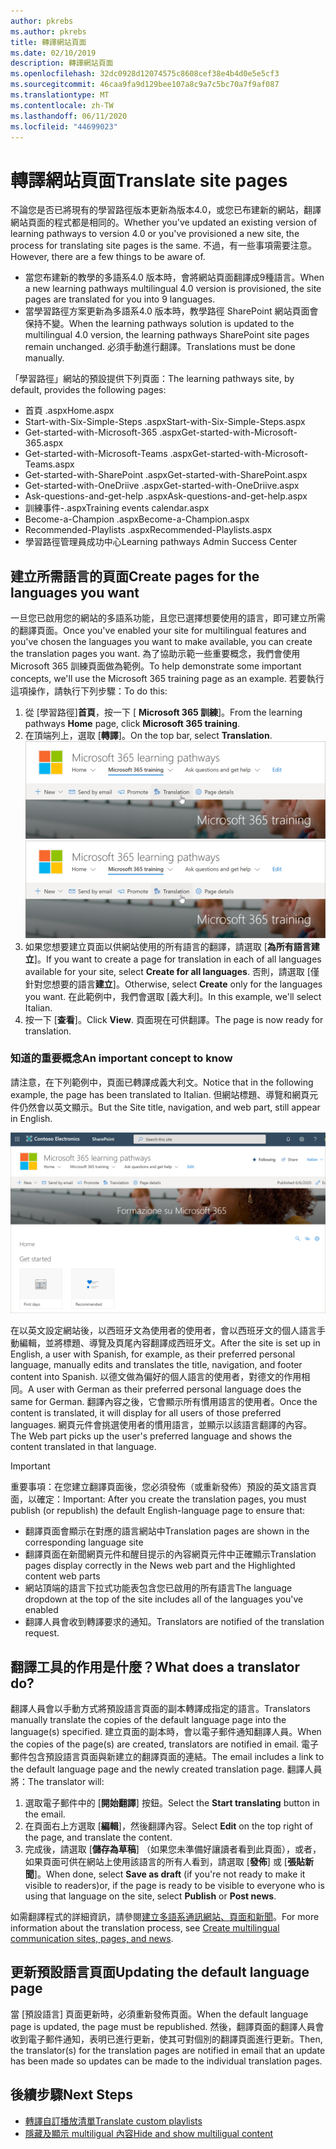 ```yaml
---
author: pkrebs
ms.author: pkrebs
title: 轉譯網站頁面
ms.date: 02/10/2019
description: 轉譯網站頁面
ms.openlocfilehash: 32dc0928d12074575c8608cef38e4b4d0e5e5cf3
ms.sourcegitcommit: 46caa9fa9d129bee107a8c9a7c5bc70a7f9af087
ms.translationtype: MT
ms.contentlocale: zh-TW
ms.lasthandoff: 06/11/2020
ms.locfileid: "44699023"
---
```

# <a name="translate-site-pages"></a><span data-ttu-id="0a815-103">轉譯網站頁面</span><span class="sxs-lookup"><span data-stu-id="0a815-103">Translate site pages</span></span>
<span data-ttu-id="0a815-104">不論您是否已將現有的學習路徑版本更新為版本4.0，或您已布建新的網站，翻譯網站頁面的程式都是相同的。</span><span class="sxs-lookup"><span data-stu-id="0a815-104">Whether you've updated an existing version of learning pathways to version 4.0 or you've provisioned a new site, the process for translating site pages is the same.</span></span> <span data-ttu-id="0a815-105">不過，有一些事項需要注意。</span><span class="sxs-lookup"><span data-stu-id="0a815-105">However, there are a few things to be aware of.</span></span> 
- <span data-ttu-id="0a815-106">當您布建新的教學的多語系4.0 版本時，會將網站頁面翻譯成9種語言。</span><span class="sxs-lookup"><span data-stu-id="0a815-106">When a new learning pathways multilingual 4.0 version is provisioned, the site pages are translated for you into 9 languages.</span></span> 
- <span data-ttu-id="0a815-107">當學習路徑方案更新為多語系4.0 版本時，教學路徑 SharePoint 網站頁面會保持不變。</span><span class="sxs-lookup"><span data-stu-id="0a815-107">When the learning pathways solution is updated to the multilingual 4.0 version, the learning pathways SharePoint site pages remain unchanged.</span></span> <span data-ttu-id="0a815-108">必須手動進行翻譯。</span><span class="sxs-lookup"><span data-stu-id="0a815-108">Translations must be done manually.</span></span> 

<span data-ttu-id="0a815-109">「學習路徑」網站的預設提供下列頁面：</span><span class="sxs-lookup"><span data-stu-id="0a815-109">The learning pathways site, by default, provides the following pages:</span></span>

- <span data-ttu-id="0a815-110">首頁 .aspx</span><span class="sxs-lookup"><span data-stu-id="0a815-110">Home.aspx</span></span>
- <span data-ttu-id="0a815-111">Start-with-Six-Simple-Steps .aspx</span><span class="sxs-lookup"><span data-stu-id="0a815-111">Start-with-Six-Simple-Steps.aspx</span></span>
- <span data-ttu-id="0a815-112">Get-started-with-Microsoft-365 .aspx</span><span class="sxs-lookup"><span data-stu-id="0a815-112">Get-started-with-Microsoft-365.aspx</span></span>
- <span data-ttu-id="0a815-113">Get-started-with-Microsoft-Teams .aspx</span><span class="sxs-lookup"><span data-stu-id="0a815-113">Get-started-with-Microsoft-Teams.aspx</span></span>
- <span data-ttu-id="0a815-114">Get-started-with-SharePoint .aspx</span><span class="sxs-lookup"><span data-stu-id="0a815-114">Get-started-with-SharePoint.aspx</span></span>
- <span data-ttu-id="0a815-115">Get-started-with-OneDriive .aspx</span><span class="sxs-lookup"><span data-stu-id="0a815-115">Get-started-with-OneDriive.aspx</span></span>
- <span data-ttu-id="0a815-116">Ask-questions-and-get-help .aspx</span><span class="sxs-lookup"><span data-stu-id="0a815-116">Ask-questions-and-get-help.aspx</span></span>
- <span data-ttu-id="0a815-117">訓練事件-.aspx</span><span class="sxs-lookup"><span data-stu-id="0a815-117">Training events calendar.aspx</span></span>
- <span data-ttu-id="0a815-118">Become-a-Champion .aspx</span><span class="sxs-lookup"><span data-stu-id="0a815-118">Become-a-Champion.aspx</span></span>
- <span data-ttu-id="0a815-119">Recommended-Playlists .aspx</span><span class="sxs-lookup"><span data-stu-id="0a815-119">Recommended-Playlists.aspx</span></span>
- <span data-ttu-id="0a815-120">學習路徑管理員成功中心</span><span class="sxs-lookup"><span data-stu-id="0a815-120">Learning pathways Admin Success Center</span></span>

## <a name="create-pages-for-the-languages-you-want"></a><span data-ttu-id="0a815-121">建立所需語言的頁面</span><span class="sxs-lookup"><span data-stu-id="0a815-121">Create pages for the languages you want</span></span>
<span data-ttu-id="0a815-122">一旦您已啟用您的網站的多語系功能，且您已選擇想要使用的語言，即可建立所需的翻譯頁面。</span><span class="sxs-lookup"><span data-stu-id="0a815-122">Once you've enabled your site for multilingual features and you've chosen the languages you want to make available, you can create the translation pages you want.</span></span> <span data-ttu-id="0a815-123">為了協助示範一些重要概念，我們會使用 Microsoft 365 訓練頁面做為範例。</span><span class="sxs-lookup"><span data-stu-id="0a815-123">To help demonstrate some important concepts, we'll use the Microsoft 365 training page as an example.</span></span> <span data-ttu-id="0a815-124">若要執行這項操作，請執行下列步驟：</span><span class="sxs-lookup"><span data-stu-id="0a815-124">To do this:</span></span>

1.  <span data-ttu-id="0a815-125">從 [學習路徑]**首頁**，按一下 [ **Microsoft 365 訓練**]。</span><span class="sxs-lookup"><span data-stu-id="0a815-125">From the learning pathways **Home** page, click **Microsoft 365 training**.</span></span>  
2.  <span data-ttu-id="0a815-126">在頂端列上，選取 [**轉譯**]。</span><span class="sxs-lookup"><span data-stu-id="0a815-126">On the top bar, select **Translation**.</span></span>
<span data-ttu-id="0a815-127">![custom_update_ml_transbutton.png](media/custom_update_ml_transbutton.png)</span><span class="sxs-lookup"><span data-stu-id="0a815-127">![custom_update_ml_transbutton.png](media/custom_update_ml_transbutton.png)</span></span>
3. <span data-ttu-id="0a815-128">如果您想要建立頁面以供網站使用的所有語言的翻譯，請選取 [**為所有語言建立**]。</span><span class="sxs-lookup"><span data-stu-id="0a815-128">If you want to create a page for translation in each of all languages available for your site, select **Create for all languages**.</span></span> <span data-ttu-id="0a815-129">否則，請選取 [僅針對您想要的語言**建立**]。</span><span class="sxs-lookup"><span data-stu-id="0a815-129">Otherwise, select **Create** only for the languages you want.</span></span> <span data-ttu-id="0a815-130">在此範例中，我們會選取 [義大利]。</span><span class="sxs-lookup"><span data-stu-id="0a815-130">In this example, we'll select Italian.</span></span>
4.  <span data-ttu-id="0a815-131">按一下 [**查看**]。</span><span class="sxs-lookup"><span data-stu-id="0a815-131">Click **View**.</span></span> <span data-ttu-id="0a815-132">頁面現在可供翻譯。</span><span class="sxs-lookup"><span data-stu-id="0a815-132">The page is now ready for translation.</span></span> 

### <a name="an-important-concept-to-know"></a><span data-ttu-id="0a815-133">知道的重要概念</span><span class="sxs-lookup"><span data-stu-id="0a815-133">An important concept to know</span></span>
<span data-ttu-id="0a815-134">請注意，在下列範例中，頁面已轉譯成義大利文。</span><span class="sxs-lookup"><span data-stu-id="0a815-134">Notice that in the following example, the page has been translated to Italian.</span></span> <span data-ttu-id="0a815-135">但網站標題、導覽和網頁元件仍然會以英文顯示。</span><span class="sxs-lookup"><span data-stu-id="0a815-135">But the Site title, navigation, and web part, still appear in English.</span></span> 

![custom_update_ml_transpgconcept.png](media/custom_update_ml_transpgconcept.png)

 <span data-ttu-id="0a815-137">在以英文設定網站後，以西班牙文為使用者的使用者，會以西班牙文的個人語言手動編輯，並將標題、導覽及頁尾內容翻譯成西班牙文。</span><span class="sxs-lookup"><span data-stu-id="0a815-137">After the site is set up in English, a user with Spanish, for example, as their preferred personal language, manually edits and translates the title, navigation, and footer content into Spanish.</span></span> <span data-ttu-id="0a815-138">以德文做為偏好的個人語言的使用者，對德文的作用相同。</span><span class="sxs-lookup"><span data-stu-id="0a815-138">A user with German as their preferred personal language does the same for German.</span></span> <span data-ttu-id="0a815-139">翻譯內容之後，它會顯示所有慣用語言的使用者。</span><span class="sxs-lookup"><span data-stu-id="0a815-139">Once the content is translated, it will display for all users of those preferred languages.</span></span> <span data-ttu-id="0a815-140">網頁元件會挑選使用者的慣用語言，並顯示以該語言翻譯的內容。</span><span class="sxs-lookup"><span data-stu-id="0a815-140">The Web part picks up the user's preferred language and shows the content translated in that language.</span></span> 

> [!IMPORTANT]
> <span data-ttu-id="0a815-141">重要事項：在您建立翻譯頁面後，您必須發佈（或重新發佈）預設的英文語言頁面，以確定：</span><span class="sxs-lookup"><span data-stu-id="0a815-141">Important: After you create the translation pages, you must publish (or republish) the default English-language page to ensure that:</span></span>
- <span data-ttu-id="0a815-142">翻譯頁面會顯示在對應的語言網站中</span><span class="sxs-lookup"><span data-stu-id="0a815-142">Translation pages are shown in the corresponding language site</span></span>
- <span data-ttu-id="0a815-143">翻譯頁面在新聞網頁元件和醒目提示的內容網頁元件中正確顯示</span><span class="sxs-lookup"><span data-stu-id="0a815-143">Translation pages display correctly in the News web part and the Highlighted content web parts</span></span>
- <span data-ttu-id="0a815-144">網站頂端的語言下拉式功能表包含您已啟用的所有語言</span><span class="sxs-lookup"><span data-stu-id="0a815-144">The language dropdown at the top of the site includes all of the languages you've enabled</span></span>
- <span data-ttu-id="0a815-145">翻譯人員會收到轉譯要求的通知。</span><span class="sxs-lookup"><span data-stu-id="0a815-145">Translators are notified of the translation request.</span></span>

## <a name="what-does-a-translator-do"></a><span data-ttu-id="0a815-146">翻譯工具的作用是什麼？</span><span class="sxs-lookup"><span data-stu-id="0a815-146">What does a translator do?</span></span>
<span data-ttu-id="0a815-147">翻譯人員會以手動方式將預設語言頁面的副本轉譯成指定的語言。</span><span class="sxs-lookup"><span data-stu-id="0a815-147">Translators manually translate the copies of the default language page into the language(s) specified.</span></span> <span data-ttu-id="0a815-148">建立頁面的副本時，會以電子郵件通知翻譯人員。</span><span class="sxs-lookup"><span data-stu-id="0a815-148">When the copies of the page(s) are created, translators are notified in email.</span></span> <span data-ttu-id="0a815-149">電子郵件包含預設語言頁面與新建立的翻譯頁面的連結。</span><span class="sxs-lookup"><span data-stu-id="0a815-149">The email includes a link to the default language page and the newly created translation page.</span></span> <span data-ttu-id="0a815-150">翻譯人員將：</span><span class="sxs-lookup"><span data-stu-id="0a815-150">The translator will:</span></span>
1. <span data-ttu-id="0a815-151">選取電子郵件中的 [**開始翻譯**] 按鈕。</span><span class="sxs-lookup"><span data-stu-id="0a815-151">Select the **Start translating** button in the email.</span></span>
2. <span data-ttu-id="0a815-152">在頁面右上方選取 [**編輯**]，然後翻譯內容。</span><span class="sxs-lookup"><span data-stu-id="0a815-152">Select **Edit** on the top right of the page, and translate the content.</span></span>
3. <span data-ttu-id="0a815-153">完成後，請選取 [**儲存為草稿**] （如果您未準備好讓讀者看到此頁面），或者，如果頁面可供在網站上使用該語言的所有人看到，請選取 [**發佈**] 或 [**張貼新聞**]。</span><span class="sxs-lookup"><span data-stu-id="0a815-153">When done, select **Save as draft** (if you're not ready to make it visible to readers)or, if the page is ready to be visible to everyone who is using that language on the site, select **Publish** or **Post news**.</span></span>

<span data-ttu-id="0a815-154">如需翻譯程式的詳細資訊，請參閱[建立多語系通訊網站、頁面和新聞](https://support.office.com/en-us/article/2bb7d610-5453-41c6-a0e8-6f40b3ed750c)。</span><span class="sxs-lookup"><span data-stu-id="0a815-154">For more information about the translation process, see [Create multilingual communication sites, pages, and news](https://support.office.com/en-us/article/2bb7d610-5453-41c6-a0e8-6f40b3ed750c).</span></span> 

## <a name="updating-the-default-language-page"></a><span data-ttu-id="0a815-155">更新預設語言頁面</span><span class="sxs-lookup"><span data-stu-id="0a815-155">Updating the default language page</span></span>
<span data-ttu-id="0a815-156">當 [預設語言] 頁面更新時，必須重新發佈頁面。</span><span class="sxs-lookup"><span data-stu-id="0a815-156">When the default language page is updated, the page must be republished.</span></span> <span data-ttu-id="0a815-157">然後，翻譯頁面的翻譯人員會收到電子郵件通知，表明已進行更新，使其可對個別的翻譯頁面進行更新。</span><span class="sxs-lookup"><span data-stu-id="0a815-157">Then, the translator(s) for the translation pages are notified in email that an update has been made so updates can be made to the individual translation pages.</span></span>

## <a name="next-steps"></a><span data-ttu-id="0a815-158">後續步驟</span><span class="sxs-lookup"><span data-stu-id="0a815-158">Next Steps</span></span>
- [<span data-ttu-id="0a815-159">轉譯自訂播放清單</span><span class="sxs-lookup"><span data-stu-id="0a815-159">Translate custom playlists</span></span>](custom_translate_pl_ml.md)
- [<span data-ttu-id="0a815-160">隱藏及顯示 multiligual 內容</span><span class="sxs-lookup"><span data-stu-id="0a815-160">Hide and show multiligual content</span></span>](custom_translate_pl_ml.md)

